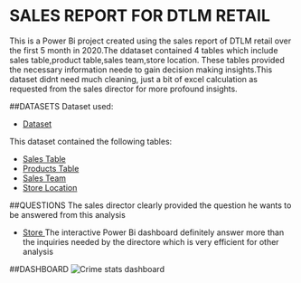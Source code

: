 # SALES REPORT FOR DTLM RETAIL
This is a Power Bi project created using the sales report of DTLM retail over the first 5 month in 2020.The ddataset contained 4 tables which include sales table,product table,sales team,store location. These tables provided the necessary information neede to gain decision making insights.This dataset didnt need much cleaning, just a bit of excel calculation as requested from the sales director for more profound insights.

##DATASETS
Dataset used:
- <a href = "https://github.com/dipeanthonia/Salesreport/tree/main/sales%20data%20csv">Dataset</a>

This dataset contained the following tables:
- <a href = "https://github.com/dipeanthonia/Salesreport/blob/main/Sales%20table.xlsx">Sales Table</a>
- <a href = "https://github.com/dipeanthonia/Salesreport/blob/main/sales%20data%20csv/products.csv">Products Table</a>
- <a href = "https://github.com/dipeanthonia/Salesreport/blob/main/sales%20data%20csv/sales%20team.csv">Sales Team</a>
- <a href = "https://github.com/dipeanthonia/Salesreport/blob/main/sales%20data%20csv/store%20locations.csv">Store Location</a>

##QUESTIONS
The sales director clearly provided the question he wants to be answered from this analysis
- <a href = "https://github.com/dipeanthonia/Salesreport/blob/main/sales%20data%20csv/store%20locations.csv">Store </a>
The interactive Power Bi dashboard definitely answer more than the  inquiries needed by the directore which is very efficient for other analysis 


##DASHBOARD
![Crime stats dashboard](https://github.com/user-attachments/assets/1d95af1d-2508-4245-aed6-f66275f4ddf5)

